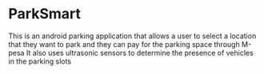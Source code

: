# ParkSmart
This is an android parking application that allows a user to select a location that they want to park
and they can pay for the parking space through M-pesa
It also uses ultrasonic sensors to determine the presence of vehicles in the parking slots
